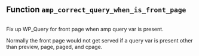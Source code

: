 ## Function `amp_correct_query_when_is_front_page`

```php

```

Fix up WP_Query for front page when amp query var is present.

Normally the front page would not get served if a query var is present other than preview, page, paged, and cpage.

